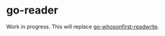 # go-reader

Work in progress. This will replace [go-whosonfirst-readwrite](https://github.com/whosonfirst/go-whosonfirst-readwrite).